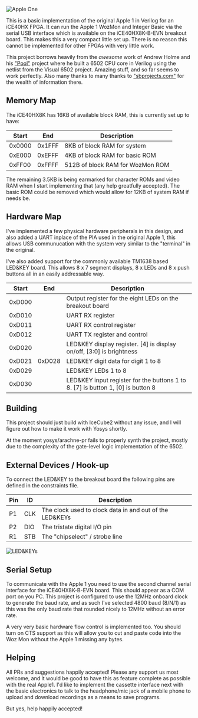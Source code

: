 ![Apple One](https://github.com/alangarf/apple-one/raw/master/media/apple-logo.png)

This is a basic implementation of the original Apple 1 in Verilog for an iCE40HX FPGA. It can run the Apple 1 WozMon and Integer Basic via the serial USB interface which is available on the iCE40HX8K-B-EVN breakout board. This makes this a very compact little set up. There is no reason this cannot be implemented for other FPGAs with very little work.

This project borrows heavily from the *awesome* work of Andrew Holme and his ["Pool"](http://www.aholme.co.uk/6502/Main.htm) project where he built a 6502 CPU core in Verilog using the netlist from the Visual 6502 project. Amazing stuff, and so far seems to work perfectly. Also many thanks to many thanks to ["sbprojects.com"](https://www.sbprojects.com/projects/apple1/index.php) for the wealth of information there.

 ## Memory Map
 
The iCE40HX8K has 16KB of available block RAM, this is currently set up to have:

 Start | End | Description
 ----- | --- | -----------
 0x0000 | 0x1FFF | 8KB of block RAM for system
 0xE000 | 0xEFFF | 4KB of block RAM for basic ROM
 0xFF00 | 0xFFFF | 512B of block RAM for WozMon ROM

The remaining 3.5KB is being earmarked for character ROMs and video RAM when I start implementing that (any help greatfully accepted). The basic ROM could be removed which would allow for 12KB of system RAM if needs be.
 
## Hardware Map

I've implemented a few physical hardware peripherals in this design, and also added a UART inplace of the PIA used in the original Apple 1, this allows USB communucation with the system very similar to the "terminal" in the original.

I've also added support for the commonly available TM1638 based LED&KEY board. This allows 8 x 7 segment displays, 8 x LEDs and 8 x push buttons all in an easily addressable way.

 Start | End | Description
 ----- | --- | -----------
 0xD000 | | Output register for the eight LEDs on the breakout board
 0xD010 | | UART RX register
 0xD011 | | UART RX control register
 0xD012 | | UART TX register and control
 0xD020 | | LED&KEY display register. [4] is display on/off, [3:0] is brightness
 0xD021 | 0xD028 | LED&KEY digit data for digit 1 to 8
 0xD029 | | LED&KEY LEDs 1 to 8
 0xD030 | | LED&KEY input register for the buttons 1 to 8. [7] is button 1, [0] is button 8
 
 ## Building
 
 This project should just build with IceCube2 without any issue, and I will figure out how to make it work with Yosys shortly.
 
 At the moment yosys/arachne-pr fails to properly synth the project, mostly due to the complexity of the gate-level logic implementation of the 6502.
 
 ## External Devices / Hook-up
 
 To connect the LED&KEY to the breakout board the following pins are defined in the constraints file.
 
 Pin | ID | Description
 --- | -- | -----------
 P1  | CLK | The clock used to clock data in and out of the LED&KEYs
 P2  | DIO | The tristate digital I/O pin
 R1  | STB | The "chipselect" / strobe line
 
![LED&KEYs](https://github.com/alangarf/apple-one/raw/master/media/ledandkeys_sml.jpg)
 
 ## Serial Setup
 
 To communicate with the Apple 1 you need to use the second channel serial interface for the iCE40HX8K-B-EVN board. This should appear as a COM port on you PC. This project is configured to use the 12MHz onboard clock to generate the baud rate, and as such I've selected 4800 baud (8/N/1) as this was the only baud rate that rounded nicely to 12MHz without an error rate.
 
 A very very basic hardware flow control is implemented too. You should turn on CTS support as this will allow you to cut and paste code into the Woz Mon without the Apple 1 missing any bytes.
 
 ## Helping
 
 All PRs and suggestions happily accepted! Please any support us most welcome, and it would be good to have this as feature complete as possible with the real Apple1. I'd like to implement the cassette interface next with the basic electronics to talk to the headphone/mic jack of a mobile phone to upload and download recordings as a means to save programs.
 
 But yes, help happily accepted!
